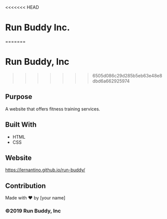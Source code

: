 <<<<<<< HEAD
# Run Buddy Inc.
=======
# Run Buddy, Inc
>>>>>>> 6505d086c29d285b5eb63e48e8dbd6a662925974

## Purpose
A website that offers fitness training services. 

## Built With
* HTML
* CSS

## Website
https://lernantino.github.io/run-buddy/

## Contribution
Made with ❤️ by [your name]

### ©️2019 Run Buddy, Inc 
